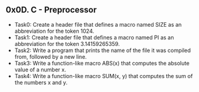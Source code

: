 ## 0x0D. C - Preprocessor
- Task0: Create a header file that defines a macro named SIZE as an abbreviation for the token 1024.
- Task1: Create a header file that defines a macro named PI as an abbreviation for the token 3.14159265359.
- Task2: Write a program that prints the name of the file it was compiled from, followed by a new line.
- Task3: Write a function-like macro ABS(x) that computes the absolute value of a number x.
- Task4: Write a function-like macro SUM(x, y) that computes the sum of the numbers x and y.

